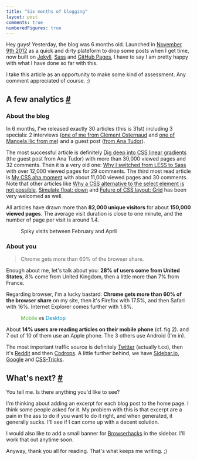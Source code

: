 ```yaml
---
title: "Six months of blogging"
layout: post
comments: true
numberedFigures: true
---
```

<section>
<p>Hey guys! Yesterday, the blog was 6 months old. Launched in <a href="http://hugogiraudel.com/2012/11/09/redesign-blog/">November 9th 2012</a> as a quick and dirty plateform to drop some posts when I get time, now built on <a href="http://jekyllrb.com/">Jekyll</a>, <a href="http://sass-lang.com/">Sass</a> and <a href="https://github.com/HugoGiraudel/hugogiraudel.github.com">GitHub Pages</a>, I have to say I am pretty happy with what I have done so far with this.</p>
<p>I take this article as an opportunity to make some kind of assessment. Any comment appreciated of course. ;)</p>
</section>
<section id="analytics">
<h2>A few analytics <a href="#analytics">#</a></h2>
<h3>About the blog</h3>
<p>In 6 months, I've released exactly 30 articles (this is 31st) including 3 specials: 2 interviews (<a href="http://hugogiraudel.com/2013/04/23/interview-by-clement-osternaud/">one of me from Clément Osternaud</a> and <a href="http://hugogiraudel.com/2013/03/11/interview-manoela-ilic/">one of Manoela Ilic from me</a>) and a guest post (<a href="http://hugogiraudel.com/2013/02/04/css-gradients/">from Ana Tudor</a>).</p>
<p>The most successful article is definitely <a href="http://hugogiraudel.com/2013/02/04/css-gradients/">Dig deep into CSS linear gradients</a> (the guest post from Ana Tudor) with more than 30,000 viewed pages and 32 comments. Then it is a very old one: <a href="http://hugogiraudel.com/2012/11/13/less-to-sass/">Why I switched from LESS to Sass</a> with over 12,000 viewed pages for 29 comments. The third most read article is <a href="http://hugogiraudel.com/2013/04/30/css-aha-moment/">My CSS aha moment</a> with about 11,000 viewed pages and 30 comments. Note that other articles like <a href="http://hugogiraudel.com/2013/04/08/css-alternative-select/">Why a CSS alternative to the select element is not possible</a>, <a href="http://hugogiraudel.com/2013/01/28/float-down/">Simulate float: down</a> and <a href="http://hugogiraudel.com/2013/04/04/css-grid-layout/">Future of CSS layout: Grid</a> has been very welcomed as well.</p>
<p>All articles have drawn more than <strong>82,000 unique visitors</strong> for about <strong>150,000 viewed pages</strong>. The average visit duration is close to one minute, and the number of page per visit is around 1.4.</p>
<figure class="figure">
<img src="/images/six-months-blogging__visits.jpg" alt="">
<figcaption>Spiky visits between February and April</figcaption>
</figure>
<h3>About you</h3>
<blockquote class="pull-quote--right">Chrome gets more than 60% of the browser share.</blockquote>
<p>Enough about me, let's talk about you: <strong>28% of users come from United States</strong>, 8% come from United Kingdom, then a little more than 7% from France.</p>
<p>Regarding browser, I'm a lucky bastard: <strong>Chrome gets more than 60% of the browser share</strong> on my site, then it's Firefox with 17.5%, and then Safari with 16%. Internet Explorer comes further with 1.8%.</p>
<figure class="figure--left">
<img src="/images/six-months-blogging__mobile-vs-desktop.png" alt="">
<figcaption><span style="color: #50b432">Mobile</span> vs <span style="color: #058dc7">Desktop</span></figcaption>
</figure>
<p>About <strong>14% users are reading articles on their mobile phone</strong> (cf. fig 2). and 7 out of 10 of them use an Apple phone. The 3 others use Android (I'm in).</p>
<p>The most important traffic source is definitely <a href="http://twitter.com">Twitter</a> (actually t.co), then it's <a href="http://reddit.com">Reddit</a> and then <a href="http://tympanus.com/codrops/">Codrops</a>. A little further behind, we have <a href="http://sidebar.io">Sidebar.io</a>, <a href="http://google.com">Google</a> and <a href="http://css-tricks.com">CSS-Tricks</a>.</p>
</section>
<section>
<h2>What's next? <a href="#">#</a></h2>
<p>You tell me. Is there anything you'd like to see?</p>
<p>I'm thinking about adding an excerpt for each blog post to the home page. I think some people asked for it. My problem with this is that excerpt are a pain in the ass to do if you want to do it right, and when generated, it generally sucks. I'll see if I can come up with a decent solution.</p>
<p>I would also like to add a small banner for <a href="http://browserhacks.com">Browserhacks</a> in the sidebar. I'll work that out anytime soon.</p>
<p>Anyway, thank you all for reading. That's what keeps me writing. ;)</p>
</section>